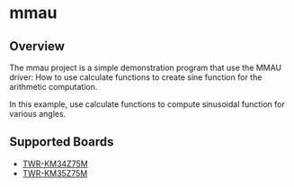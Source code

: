 # mmau

## Overview
The mmau project is a simple demonstration program that use the MMAU driver:
How to use calculate functions to create sine function for the arithmetic computation.

In this example, use calculate functions to compute sinusoidal function for various angles.

## Supported Boards
- [TWR-KM34Z75M](../../_boards/twrkm34z75m/driver_examples/mmau/example_board_readme.md)
- [TWR-KM35Z75M](../../_boards/twrkm35z75m/driver_examples/mmau/example_board_readme.md)
